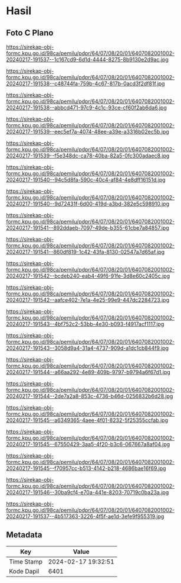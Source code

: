 # Hasil

## Foto C Plano

https://sirekap-obj-formc.kpu.go.id/98ca/pemilu/pdpr/64/07/08/20/01/6407082001002-20240217-191537--1c167cd9-6d1d-4444-8275-8b9130e2d9ac.jpg

https://sirekap-obj-formc.kpu.go.id/98ca/pemilu/pdpr/64/07/08/20/01/6407082001002-20240217-191538--c48744fa-759b-4c67-817b-0acd3f2df81f.jpg

https://sirekap-obj-formc.kpu.go.id/98ca/pemilu/pdpr/64/07/08/20/01/6407082001002-20240217-191538--abbcd471-97c9-4c1c-93ce-cf60f2ab6da6.jpg

https://sirekap-obj-formc.kpu.go.id/98ca/pemilu/pdpr/64/07/08/20/01/6407082001002-20240217-191539--eec5ef7a-4074-48ee-a39e-a3316b02ec5b.jpg

https://sirekap-obj-formc.kpu.go.id/98ca/pemilu/pdpr/64/07/08/20/01/6407082001002-20240217-191539--f5e348dc-ca78-40ba-82a5-0fc300adaec8.jpg

https://sirekap-obj-formc.kpu.go.id/98ca/pemilu/pdpr/64/07/08/20/01/6407082001002-20240217-191540--94c5d8fa-590c-40c4-af84-4e8dff16151d.jpg

https://sirekap-obj-formc.kpu.go.id/98ca/pemilu/pdpr/64/07/08/20/01/6407082001002-20240217-191540--9d72431f-6d00-419d-a3bd-382e5c598910.jpg

https://sirekap-obj-formc.kpu.go.id/98ca/pemilu/pdpr/64/07/08/20/01/6407082001002-20240217-191541--892ddaeb-7097-49de-b355-61cbe7a84857.jpg

https://sirekap-obj-formc.kpu.go.id/98ca/pemilu/pdpr/64/07/08/20/01/6407082001002-20240217-191541--860df819-1c42-43fa-8130-02547a7d65af.jpg

https://sirekap-obj-formc.kpu.go.id/98ca/pemilu/pdpr/64/07/08/20/01/6407082001002-20240217-191542--bcdeb240-eab4-49f6-91fe-3d8e60c2405c.jpg

https://sirekap-obj-formc.kpu.go.id/98ca/pemilu/pdpr/64/07/08/20/01/6407082001002-20240217-191542--aafce402-7e1a-4e25-99e9-447dc2284723.jpg

https://sirekap-obj-formc.kpu.go.id/98ca/pemilu/pdpr/64/07/08/20/01/6407082001002-20240217-191543--4bf752c2-53bb-4e30-b093-f4917acf1117.jpg

https://sirekap-obj-formc.kpu.go.id/98ca/pemilu/pdpr/64/07/08/20/01/6407082001002-20240217-191543--3058d9a4-31a4-4737-909d-a1dc1cb844f9.jpg

https://sirekap-obj-formc.kpu.go.id/98ca/pemilu/pdpr/64/07/08/20/01/6407082001002-20240217-191544--a66aa292-4e89-409b-9797-b9794a6f67d1.jpg

https://sirekap-obj-formc.kpu.go.id/98ca/pemilu/pdpr/64/07/08/20/01/6407082001002-20240217-191544--2de7a2a8-853c-4736-b46d-0256832b6d28.jpg

https://sirekap-obj-formc.kpu.go.id/98ca/pemilu/pdpr/64/07/08/20/01/6407082001002-20240217-191545--a6349365-4aee-4f01-8232-5f25355ccfab.jpg

https://sirekap-obj-formc.kpu.go.id/98ca/pemilu/pdpr/64/07/08/20/01/6407082001002-20240217-191545--67550429-3aa5-4f20-b3c6-067667a8af04.jpg

https://sirekap-obj-formc.kpu.go.id/98ca/pemilu/pdpr/64/07/08/20/01/6407082001002-20240217-191545--f70957cc-b513-4142-b218-4686bae16f69.jpg

https://sirekap-obj-formc.kpu.go.id/98ca/pemilu/pdpr/64/07/08/20/01/6407082001002-20240217-191546--30ba9cf4-e70a-441e-8203-70719c0ba23a.jpg

https://sirekap-obj-formc.kpu.go.id/98ca/pemilu/pdpr/64/07/08/20/01/6407082001002-20240217-191537--4b517363-3226-4f5f-ae1d-3efe9f955319.jpg


## Metadata

| Key        | Value               |
| ---------- | ------------------- |
| Time Stamp | 2024-02-17 19:32:51 |
| Kode Dapil | 6401                |



